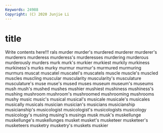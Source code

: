 ```yaml
---
Keywords: 24988
Copyright: (C) 2020 Junjie Li
---
```


# title

Write contents here!!!
rals 
murder 
murder's 
murdered 
murderer 
murderer's 
murderers 
murderess
murderess's 
murderesses 
murdering 
murderous 
murderously 
murders 
murk 
murk's 
murkier 
murkiest
murkily 
murkiness 
murkiness's 
murks 
murky 
murmur 
murmur's 
murmured 
murmuring 
murmurs
muscat 
muscatel 
muscatel's 
muscatels 
muscle 
muscle's 
muscled 
muscles 
muscling 
muscular
muscularity 
muscularity's 
musculature 
musculature's 
muse 
muse's 
mused 
muses 
museum 
museum's
museums 
mush 
mush's 
mushed 
mushes 
mushier 
mushiest 
mushiness 
mushiness's 
mushing
mushroom 
mushroom's 
mushroomed 
mushrooming 
mushrooms 
mushy 
music 
music's 
musical 
musical's
musicale 
musicale's 
musicales 
musically 
musicals 
musician 
musician's 
musicians 
musicianship 
musicianship's
musicologist 
musicologist's 
musicologists 
musicology 
musicology's 
musing 
musing's 
musings 
musk 
musk's
muskellunge 
muskellunge's 
muskellunges 
musket 
musket's 
musketeer 
musketeer's 
musketeers 
musketry 
musketry's
muskets 
muskier 
